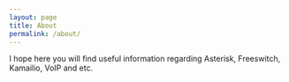 ```yaml
---
layout: page
title: About
permalink: /about/
---
```


I hope here you will find useful information regarding Asterisk, Freeswitch, Kamailio, VoIP and etc.
